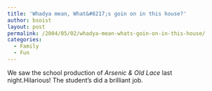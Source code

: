 ```yaml
---
title: 'Whadya mean, What&#8217;s goin on in this house?'
author: bsoist
layout: post
permalink: /2004/05/02/whadya-mean-whats-goin-on-in-this-house/
categories:
  - Family
  - Fun
---
```

We saw the school production of *Arsenic & Old Lace* last night.Hilarious! The student&#8217;s did a brilliant job.
